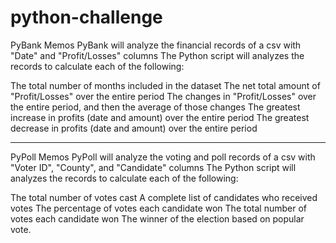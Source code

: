 # python-challenge
PyBank Memos
PyBank will analyze the financial records of a csv with "Date" and "Profit/Losses" columns
The Python script will analyzes the records to calculate each of the following:

The total number of months included in the dataset
The net total amount of "Profit/Losses" over the entire period
The changes in "Profit/Losses" over the entire period, and then the average of those changes
The greatest increase in profits (date and amount) over the entire period
The greatest decrease in profits (date and amount) over the entire period

---------------------

PyPoll Memos
PyPoll will analyze the voting and poll records of a csv with "Voter ID", "County", and "Candidate" columns
The Python script will analyzes the records to calculate each of the following:

The total number of votes cast
A complete list of candidates who received votes
The percentage of votes each candidate won
The total number of votes each candidate won
The winner of the election based on popular vote.